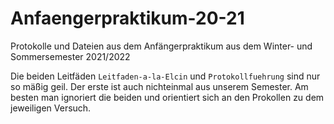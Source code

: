 # Anfaengerpraktikum-20-21
Protokolle und Dateien aus dem Anfängerpraktikum aus dem Winter- und Sommersemester 2021/2022

Die beiden Leitfäden `Leitfaden-a-la-Elcin` und `Protokollfuehrung` sind nur so mäßig geil.
Der erste ist auch nichteinmal aus unserem Semester. Am besten man ignoriert die beiden und orientiert sich an
den Prokollen zu dem jeweiligen Versuch.